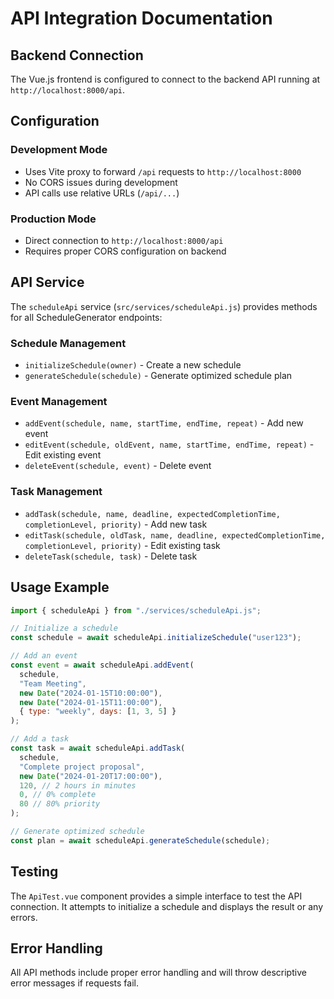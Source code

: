 # API Integration Documentation

## Backend Connection

The Vue.js frontend is configured to connect to the backend API running at `http://localhost:8000/api`.

## Configuration

### Development Mode

- Uses Vite proxy to forward `/api` requests to `http://localhost:8000`
- No CORS issues during development
- API calls use relative URLs (`/api/...`)

### Production Mode

- Direct connection to `http://localhost:8000/api`
- Requires proper CORS configuration on backend

## API Service

The `scheduleApi` service (`src/services/scheduleApi.js`) provides methods for all ScheduleGenerator endpoints:

### Schedule Management

- `initializeSchedule(owner)` - Create a new schedule
- `generateSchedule(schedule)` - Generate optimized schedule plan

### Event Management

- `addEvent(schedule, name, startTime, endTime, repeat)` - Add new event
- `editEvent(schedule, oldEvent, name, startTime, endTime, repeat)` - Edit existing event
- `deleteEvent(schedule, event)` - Delete event

### Task Management

- `addTask(schedule, name, deadline, expectedCompletionTime, completionLevel, priority)` - Add new task
- `editTask(schedule, oldTask, name, deadline, expectedCompletionTime, completionLevel, priority)` - Edit existing task
- `deleteTask(schedule, task)` - Delete task

## Usage Example

```javascript
import { scheduleApi } from "./services/scheduleApi.js";

// Initialize a schedule
const schedule = await scheduleApi.initializeSchedule("user123");

// Add an event
const event = await scheduleApi.addEvent(
  schedule,
  "Team Meeting",
  new Date("2024-01-15T10:00:00"),
  new Date("2024-01-15T11:00:00"),
  { type: "weekly", days: [1, 3, 5] }
);

// Add a task
const task = await scheduleApi.addTask(
  schedule,
  "Complete project proposal",
  new Date("2024-01-20T17:00:00"),
  120, // 2 hours in minutes
  0, // 0% complete
  80 // 80% priority
);

// Generate optimized schedule
const plan = await scheduleApi.generateSchedule(schedule);
```

## Testing

The `ApiTest.vue` component provides a simple interface to test the API connection. It attempts to initialize a schedule and displays the result or any errors.

## Error Handling

All API methods include proper error handling and will throw descriptive error messages if requests fail.
